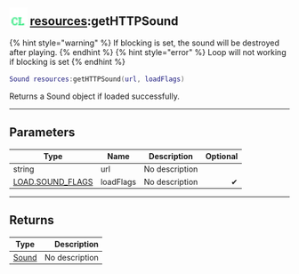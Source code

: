 ## <img src="../../.gitbook/assets/client.png" width="32" height="32" /> [resources](../resources/README.md):getHTTPSound

{% hint style="warning" %} If blocking is set, the sound will be destroyed after playing. {% endhint %}
{% hint style="error" %} Loop will not working if blocking is set {% endhint %}


```lua
Sound resources:getHTTPSound(url, loadFlags)
```

Returns a Sound object if loaded successfully.<br>

-----------------
## Parameters

| Type   | Name | Description | Optional |
| ------ | ---- | ----------- | -------: |
| string | url | No description |  |
| [LOAD.SOUND_FLAGS](../load.sound_flags/README.md) | loadFlags | No description | ✔ |

-----------------
## Returns

| Type   | Description |
| ------ | ----------: |
| [Sound](../sound/README.md) | No description |
